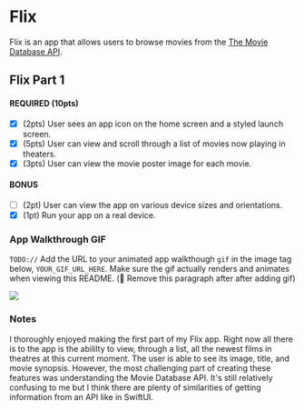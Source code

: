 # Flix

Flix is an app that allows users to browse movies from the [The Movie Database API](http://docs.themoviedb.apiary.io/#).

## Flix Part 1

#### REQUIRED (10pts)
- [x] (2pts) User sees an app icon on the home screen and a styled launch screen.
- [x] (5pts) User can view and scroll through a list of movies now playing in theaters.
- [x] (3pts) User can view the movie poster image for each movie.

#### BONUS
- [ ] (2pt) User can view the app on various device sizes and orientations.
- [x] (1pt) Run your app on a real device.

### App Walkthrough GIF
`TODO://` Add the URL to your animated app walkthough `gif` in the image tag below, `YOUR_GIF_URL_HERE`. Make sure the gif actually renders and animates when viewing this README. (🚫 Remove this paragraph after after adding gif)

![](https://media.giphy.com/media/6EANNDN5S0XONvIB9j/giphy.gif)

### Notes
I thoroughly enjoyed making the first part of my Flix app. Right now all there is to the app is the abililty to view, through a list, all the newest films in theatres at this current moment. The user is able to see its image, title, and movie synopsis. However, the most challenging part of creating these features was understanding the Movie Database API. It's still relatively confusing to me but I think there are plenty of similarities of getting information from an API like in SwiftUI.
